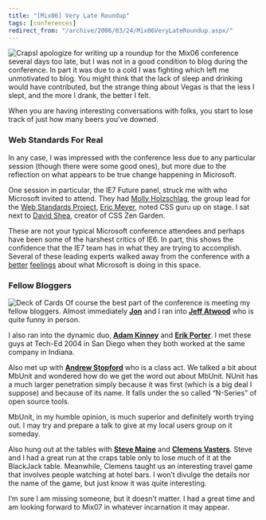 ```yaml
---
title: "[Mix06] Very Late Roundup"
tags: [conferences]
redirect_from: "/archive/2006/03/24/Mix06VeryLateRoundup.aspx/"
---
```


![Craps](https://haacked.com/assets/images/Craps.jpg)I apologize for writing up
a roundup for the Mix06 conference several days too late, but I was not
in a good condition to blog during the conference. In part it was due to
a cold I was fighting which left me unmotivated to blog. You might think
that the lack of sleep and drinking would have contributed, but the
strange thing about Vegas is that the less I slept, and the more I
drank, the better I felt.

When you are having interesting conversations with folks, you start to
lose track of just how many beers you’ve downed.

### Web Standards For Real

In any case, I was impressed with the conference less due to any
particular session (though there were some good ones), but more due to
the reflection on what appears to be true change happening in Microsoft.

One session in particular, the IE7 Future panel, struck me with who
Microsoft invited to attend. They had [Molly
Holzschlag](http://molly.com/ "Molly Holzschlag"), the group lead for
the [Web Standards
Project](http://webstandards.org/ "Web Standards Project"), [Eric
Meyer](http://www.meyerweb.com/ "Eric Meyer"), noted CSS guru up on
stage. I sat next to [David
Shea](http://www.mezzoblue.com/ "David Shea"), creator of CSS Zen
Garden.

These are not your typical Microsoft conference attendees and perhaps
have been some of the harshest critics of IE6. In part, this shows the
confidence that the IE7 team has in what they are trying to accomplish.
Several of these leading experts walked away from the conference with a
[better](http://www.mezzoblue.com/archives/2006/03/23/ie7_details/ "MezzoBlue")
[feelings](http://meyerweb.com/eric/thoughts/2006/03/23/ie7-improvements-and-bug-tracking/ "Eric Meyer's Thoughts on IE7")
about what Microsoft is doing in this space.

### Fellow Bloggers

![Deck of Cards](https://haacked.com/assets/images/black_jack.jpg) Of course the
best part of the conference is meeting my fellow bloggers. Almost
immediately [**Jon**](weblogs.asp.net/jgalloway/ "Jon Galloway") and I
ran into [**Jeff
Atwood**](http://codinghorror.com/blog/ "Jeff Atwood's Blog") who is
quite funny in person.

I also ran into the dynamic duo, [**Adam
Kinney**](http://www.adamkinney.com/ "Adam Kinney") and [**Erik
Porter**](http://weblogs.asp.net/eporter "Erik Porter"). I met these
guys at Tech-Ed 2004 in San Diego when they both worked at the same
company in Indiana.

Also met up with [**Andrew
Stopford**](http://weblogs.asp.net/astopford/ "Andrew Stopford") who is
a class act. We talked a bit about MbUnit and wondered how do we get the
word out about MbUnit. NUnit has a much larger penetration simply
because it was first (which is a big deal I suppose) and because of its
name. It falls under the so called “N-Series” of open source tools.

MbUnit, in my humble opinion, is much superior and definitely worth
trying out. I may try and prepare a talk to give at my local users group
on it someday.

Also hung out at the tables with [**Steve
Maine**](http://hyperthink.net/blog/ "Blog.Save()") and [**Clemens
Vasters**](http://staff.newtelligence.net/clemensv/ "Clemens Vasters").
Steve and I had a great run at the craps table only to lose much of it
at the BlackJack table. Meanwhile, Clemens taught us an interesting
travel game that involves people watching at hotel bars. I won’t divulge
the details nor the name of the game, but just know it was quite
interesting.

I’m sure I am missing someone, but it doesn’t matter. I had a great time
and am looking forward to Mix07 in whatever incarnation it may appear.

